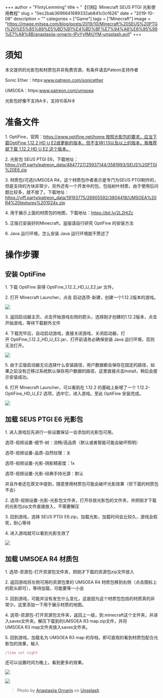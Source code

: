 +++
author = "FlintyLemming"
title = "【归档】Minecraft SEUS PTGI 光影使用教程"
slug = "0ec2bab3696641689332ab841c0cf626"
date = "2019-10-08"
description = ""
categories = ["Game"]
tags = ["Minecraft"]
image = "https://image.mitsea.com/blog/posts/2019/10/Minecraft%20SEUS%20PTGI%20%E5%85%89%E5%BD%B1%E4%BD%BF%E7%94%A8%E6%95%99%E7%A8%8B/anastasiia-ornarin-IPvYyfMiUYM-unsplash.avif"
+++

# **须知**

本文提供的光影包和材质包并非免费资源，有条件请去Pateon支持作者

Sonic Ether：https:www.patreon.com/sonicether

UMSOEA：https:www.patreon.com/umsoea

光影包好像不支持A卡，支持10系N卡

# **准备文件**

1. OptiFine，官网：https://www.optifine.net/home 按照光影包的要求，应当下载OptiFine 1.12.2 HD U E2或更新的版本，但不支持1.13以及以上的版本，我推荐就下载 1.12.2 HD U E2 这个版本。

2. 光影包 SEUS PTGI E6，下载地址：https://yiff.party/patreon_data/4847727/25937144/3581993/SEUS%20PTGI%20E6.zip

3. 材质包(可选)UMSOEA R4，这个材质包作者表示是专门为SEUS PTGI制作的，但是支持的方块非常少，另外还有一个开发中的包，包括树叶材质，由于使用后问题比较多，就不放了。下载地址：https://yiff.party/patreon_data/19193775/26905592/3804418/UMSOEA%20R4%20textures%201024x.zip

4. 用于展示上面的材质包的地图，下载地址：https://bit.ly/2L2HiZc

5. 正版已安装好的Minecraft，盗版请自行研究 OptiFine 的安装方法

6. Java 运行环境，怎么安装 Java 运行环境就不赘述了

# **操作步骤**

## **安装 OptiFine**

1. 下载 OptiFine 获得 OptiFine_1.12.2_HD_U_E2.jar 文件。

2. 打开 Minecraft Launcher，点击 启动选项-新建，创建一个1.12.2版本的游戏。

![](https://image.mitsea.com/blog/posts/2019/10/Minecraft%20SEUS%20PTGI%20%E5%85%89%E5%BD%B1%E4%BD%BF%E7%94%A8%E6%95%99%E7%A8%8B/1.avif)

3. 返回启动器主页，点击开始游戏右侧的箭头，选择刚才创建的1.12.2版本，点击开始游戏，等待下载额外文件

4. 下载完毕后，自动启动游戏，直接关闭游戏，关闭启动器，打开 OptiFine_1.12.2_HD_U_E2.jar，打开前请务必确保安装 Java 运行环境，否则无法打开。

![](https://image.mitsea.com/blog/posts/2019/10/Minecraft%20SEUS%20PTGI%20%E5%85%89%E5%BD%B1%E4%BD%BF%E7%94%A8%E6%95%99%E7%A8%8B/2.avif)

5. 由于正版启动器无论选择什么安装路径，用户数据都会保存在固定的路径，如果之前没有迁移过系统默认保存用户数据的路径，这里直接点击Install，稍后会提示安装成功。

6. 打开 Minecraft Launcher，可以看到在 1.12.2 的基础上新增了一个 1.12.2-OptiFine_HD_U_E2 选项，选中它，进入游戏。至此 OptiFine 安装完成。

![](https://image.mitsea.com/blog/posts/2019/10/Minecraft%20SEUS%20PTGI%20%E5%85%89%E5%BD%B1%E4%BD%BF%E7%94%A8%E6%95%99%E7%A8%8B/3.avif)

## **加载 SEUS PTGI E6 光影包**

1. 进入游戏后先进行一些设置保证一会添加的光影包可用。

选项-视频设置-细节-树：流畅/高品质（默认或者智能可能会破坏照明）

选项-视频设置-品质-自然纹理：关

选项-视频设置-光影-阴影精密度：1x

选项-视频设置-光影-经典手持光源：默认

并且作者还在原文中提到，随意使用材质包可能会破坏光影效果（但下面的材质包不会）

2. 选项-视频设置-光影-光影包文件夹，打开存放光影包的文件夹，并把刚才下载的光影包zip文件直接放入，不需要解压

3. 回到游戏，选择 SEUS PTGI E6.zip，加载光影，加载时间会比较久，游戏会假死，耐心等待

4. 进入游戏就可以看到光影生效了

![](https://image.mitsea.com/blog/posts/2019/10/Minecraft%20SEUS%20PTGI%20%E5%85%89%E5%BD%B1%E4%BD%BF%E7%94%A8%E6%95%99%E7%A8%8B/4.avif)

## **加载 UMSOEA R4 材质包**

1. 选项-资源包-打开资源包文件夹，把刚才下载的资源包zip文件放入

2. 返回游戏将左侧可用的资源包里的 UMSOEA R4 材质包移到右侧（点击图标上的箭头即可），等待加载，可能要等一小会

3. 回到游戏，可能并没有发生什么变化，这是因为这个材质包包括的材质真的非常少。这里添加一下用于展示材质的地图。

4. 选项-资源包-打开资源包文件夹，返回上一级，到.minecraft这个文件夹，并进入saves文件夹。解压下载到的UMSOEA R3 map.zip文件，并将UMSOEA R3 map文件夹放入saves文件夹。

5. 回到游戏，加载名为 UMSOEA R3 map 的存档，即可直观的看到材质包配合光影包的效果，输入

```jsx
/time set night
```

还可以设置时间为晚上，看到更多的效果。

![](https://image.mitsea.com/blog/posts/2019/10/Minecraft%20SEUS%20PTGI%20%E5%85%89%E5%BD%B1%E4%BD%BF%E7%94%A8%E6%95%99%E7%A8%8B/5.avif)

![](https://image.mitsea.com/blog/posts/2019/10/Minecraft%20SEUS%20PTGI%20%E5%85%89%E5%BD%B1%E4%BD%BF%E7%94%A8%E6%95%99%E7%A8%8B/6.avif)

> Photo by [Anastasiia Ornarin](https://unsplash.com/@ornarin?utm_content=creditCopyText&utm_medium=referral&utm_source=unsplash) on [Unsplash](https://unsplash.com/photos/a-group-of-circular-objects-sitting-on-top-of-a-desert-IPvYyfMiUYM?utm_content=creditCopyText&utm_medium=referral&utm_source=unsplash)
  